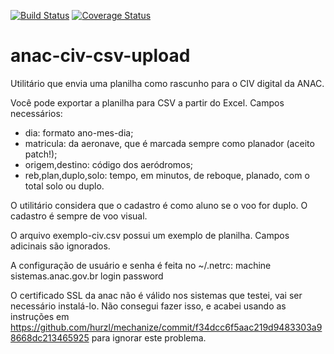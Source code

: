 [![Build Status](https://travis-ci.org/lpenz/anac-civ-csv-upload.svg?branch=master)](https://travis-ci.org/lpenz/anac-civ-csv-upload)
[![Coverage Status](https://coveralls.io/repos/lpenz/anac-civ-csv-upload/badge.svg?branch=master&service=github)](https://coveralls.io/github/lpenz/anac-civ-csv-upload?branch=master)

# anac-civ-csv-upload

Utilitário que envia uma planilha como rascunho para o CIV digital da ANAC.

Você pode exportar a planilha para CSV a partir do Excel. Campos necessários:
- dia: formato ano-mes-dia;
- matricula: da aeronave, que é marcada sempre como planador (aceito patch!);
- origem,destino: código dos aeródromos;
- reb,plan,duplo,solo: tempo, em minutos, de reboque, planado, com o total solo ou duplo.


O utilitário considera que o cadastro é como aluno se o voo for duplo. O
cadastro é sempre de voo visual.

O arquivo exemplo-civ.csv possui um exemplo de planilha. Campos adicinais são ignorados.

A configuração de usuário e senha é feita no ~/.netrc:
    machine sistemas.anac.gov.br
    login <usuario>
    password <senha>

O certificado SSL da anac não é válido nos sistemas que testei, vai ser
necessário instalá-lo. Não consegui fazer isso, e acabei usando as instruções
em https://github.com/hurzl/mechanize/commit/f34dcc6f5aac219d9483303a98668dc213465925
para ignorar este problema.


